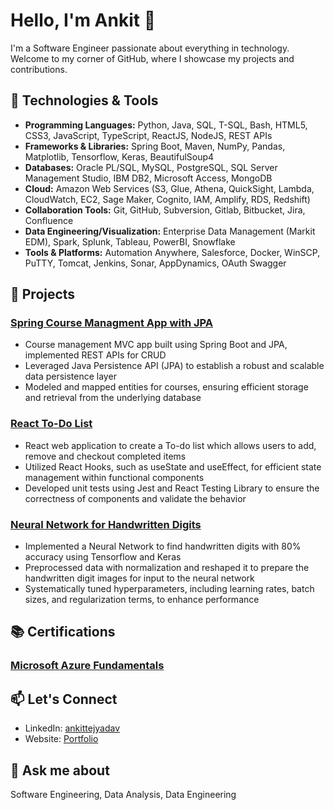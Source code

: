 <!--### Hi there 👋


**ankittejyadav/ankittejyadav** is a ✨ _special_ ✨ repository because its `README.md` (this file) appears on your GitHub profile.

Here are some ideas to get you started:

- 🔭 I’m currently working on ...
- 🌱 I’m currently learning ...
- 👯 I’m looking to collaborate on ...
- 🤔 I’m looking for help with ...
- 💬 Ask me about ...
- 📫 How to reach me: ...
- 😄 Pronouns: ...
- ⚡ Fun fact: ...
-->

# Hello, I'm Ankit 👋

I'm a Software Engineer passionate about everything in technology. Welcome to my corner of GitHub, where I showcase my projects and contributions.

## 🔧 Technologies & Tools

- **Programming Languages:** Python, Java, SQL, T-SQL, Bash, HTML5, CSS3, JavaScript, TypeScript, ReactJS, NodeJS, REST APIs
- **Frameworks & Libraries:** Spring Boot, Maven, NumPy, Pandas, Matplotlib, Tensorflow, Keras, BeautifulSoup4
- **Databases:** Oracle PL/SQL, MySQL, PostgreSQL, SQL Server Management Studio, IBM DB2, Microsoft Access, MongoDB
- **Cloud:** Amazon Web Services (S3, Glue, Athena, QuickSight, Lambda, CloudWatch, EC2, Sage Maker, Cognito, IAM, Amplify, RDS, Redshift)
- **Collaboration Tools:** Git, GitHub, Subversion, Gitlab, Bitbucket, Jira, Confluence
- **Data Engineering/Visualization:** Enterprise Data Management (Markit EDM), Spark, Splunk, Tableau, PowerBI, Snowflake
- **Tools & Platforms:** Automation Anywhere, Salesforce, Docker, WinSCP, PuTTY, Tomcat, Jenkins, Sonar, AppDynamics, OAuth Swagger

## 🚀 Projects

### [Spring Course Managment App with JPA](https://github.com/ankittejyadav/springboot_coursemanagment_jpa)
-	Course management MVC app built using Spring Boot and JPA, implemented REST APIs for CRUD 
-	Leveraged Java Persistence API (JPA) to establish a robust and scalable data persistence layer
-	Modeled and mapped entities for courses, ensuring efficient storage and retrieval from the underlying database

### [React To-Do List](https://github.com/ankittejyadav/react_todoapp)
-	React web application to create a To-do list which allows users to add, remove and checkout completed items
-	Utilized React Hooks, such as useState and useEffect, for efficient state management within functional components
-	Developed unit tests using Jest and React Testing Library to ensure the correctness of components and validate the behavior

### [Neural Network for Handwritten Digits](https://github.com/ankittejyadav/Neural_Network_Handwritten_Digits)
-	Implemented a Neural Network to find handwritten digits with 80% accuracy using Tensorflow and Keras
-	Preprocessed data with normalization and reshaped it to prepare the handwritten digit images for input to the neural network
-	Systematically tuned hyperparameters, including learning rates, batch sizes, and regularization terms, to enhance performance

<!--## 🌱 I'm Currently Learning

[List any technologies or skills you're currently learning or improving]-->

## 📚 Certifications

### [Microsoft Azure Fundamentals](https://www.credly.com/badges/13fdea72-352c-493c-8d1c-29c4ff9a8098/public_url)

## 📫 Let's Connect

- LinkedIn: [ankittejyadav](https://www.linkedin.com/in/ankittejyadav/)
- Website: [Portfolio](https://ankittejyadav.github.io/)

## 💬 Ask me about

Software Engineering, Data Analysis, Data Engineering

<!--## 📊 GitHub Stats

![Your GitHub Stats](https://github-readme-stats.vercel.app/api?username=YourGitHubUsername&show_icons=true&hide_title=true&count_private=true&hide=contribs,prs&theme=radical)

## 🎉 Thanks for visiting!

Feel free to explore my repositories and don't hesitate to reach out. Let's collaborate and build something amazing together! 😊
